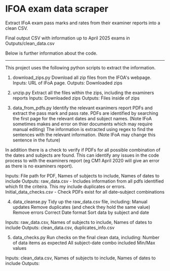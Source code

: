 # IFOA exam data scraper
Extract IFoA exam pass marks and rates from their examiner reports into a clean CSV.

Final output CSV with information up to April 2025 exams in Outputs/clean_data.csv

Below is further information about the code.

--------------------------------------------------------------------------------------------------------------
This project uses the following python scripts to extract the information.

1. download_zips.py
Download all zip files from the IFOA's webpage.
Inputs: URL of IFoA page.
Outputs: Downloaded zips

2. unzip.py
Extract all the files within the zips, including the examiners reports
Inputs: Downloaded zips
Outputs: Files inside of zips

3. data_from_pdfs.py
Identify the relevant exanimers report PDFs and extract the pass mark and pass rate.
  PDFs are identified by searching the first page for the relevant dates and subject names. (Note IFoA sometimes makes and error on thier documents which may require manual editing)
  The information is extracted using regex to find the sentences with the relevant information. (Note IFoA may change this sentence in the future)

In addition there is a check to verify if PDFs for all possible combination of the dates and subjects are found. This can identify any issues in the code process to with the examiners report (eg CM1 April 2020 will give an error as there is no examiners report).

Inputs: File path for PDF, Names of subjects to include, Names of dates to include
Outputs: 
raw_data.csv - Includes information from all pdfs identified which fit the criteira. This my include duplicates or errors.
Initial_data_checks.csv - Check PDFs exist for all date–subject combinations 

4. data_cleanse.py
Tidy up the raw_data.csv file, including:
Manual updates
Remove duplicates (and check they hold the same value)
Remove errors
Correct Date format
Sort data by subject and date

Inputs: raw_data.csv, Names of subjects to include, Names of dates to include
Outputs: clean_data.csv, duplicates_info.csv

5. data_checks.py
Run checks on the final clean data, including:
Number of data items as expected
All subject-date combo included
Min/Max values

Inputs: clean_data.csv, Names of subjects to include, Names of dates to include
Outputs:
   
